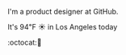 I'm a product designer at GitHub.

It's 94&#8457; &#9728; in Los Angeles today

:octocat::tropical_drink: